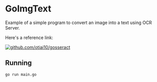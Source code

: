 # GoImgText

Example of a simple program to convert an image into a text using OCR Server.

Here's a reference link:

[![github.com/otiai10/gosseract](https://github.com/otiai10/gosseract)](https://github.com/otiai10/gosseract/)

## Running

```golang
go run main.go
```
